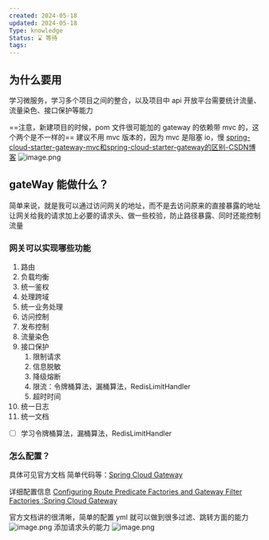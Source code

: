 ```yaml
---
created: 2024-05-18
updated: 2024-05-18
Type: knowledge
Status: ⌛️ 等待
tags:
---
```

##  为什么要用

学习微服务，学习多个项目之间的整合，以及项目中 api 开放平台需要统计流量、流量染色、接口保护等能力

==注意，新建项目的时候，pom 文件很可能加的 gateway 的依赖带 mvc 的，这个两个是不一样的==
建议不用 mvc 版本的，因为 mvc 是阻塞 io，慢
[spring-cloud-starter-gateway-mvc和spring-cloud-starter-gateway的区别-CSDN博客](https://blog.csdn.net/weixin_46436257/article/details/135358258)
![image.png](https://obsidian-pic-1317906728.cos.ap-nanjing.myqcloud.com/obsidian/20240519000143.png)

## gateWay 能做什么？

简单来说，就是我可以通过访问网关的地址，而不是去访问原来的直接暴露的地址
让网关给我的请求加上必要的请求头、做一些校验，防止路径暴露、同时还能控制流量
### 网关可以实现哪些功能

1. 路由
2. 负载均衡
3. 统一鉴权
4. 处理跨域
5. 统一业务处理
6. 访问控制
7. 发布控制
8. 流量染色
9. 接口保护
    1. 限制请求
    2. 信息脱敏
    3. 降级熔断 
    4. 限流：令牌桶算法，漏桶算法，RedisLimitHandler
    5. 超时时间
10. 统一日志
11. 统一文档

- [ ] 学习令牌桶算法，漏桶算法，RedisLimitHandler
### 怎么配置？
具体可见官方文档
简单代码等：[Spring Cloud Gateway](https://spring.io/projects/spring-cloud-gateway)

详细配置信息
[Configuring Route Predicate Factories and Gateway Filter Factories :Spring Cloud Gateway](https://docs.spring.io/spring-cloud-gateway/reference/spring-cloud-gateway/configuring-route-predicate-factories-and-filter-factories.html)

官方文档讲的很清晰，简单的配置 yml 就可以做到很多过滤、跳转方面的能力 ![image.png](https://obsidian-pic-1317906728.cos.ap-nanjing.myqcloud.com/obsidian/20240518235449.png)
添加请求头的能力
![image.png](https://obsidian-pic-1317906728.cos.ap-nanjing.myqcloud.com/obsidian/20240518235738.png)
